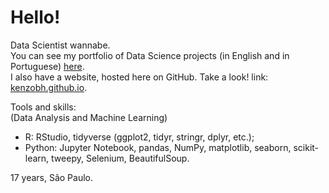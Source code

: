 # Hello!

Data Scientist wannabe.   
You can see my portfolio of Data Science projects (in English and in Portuguese) [here](https://github.com/KenzoBH/Data-Science).   
I also have a website, hosted here on GitHub. Take a look! link: [kenzobh.github.io](https://kenzobh.github.io/).

Tools and skills:   
(Data Analysis and Machine Learning)
- R: RStudio, tidyverse (ggplot2, tidyr, stringr, dplyr, etc.);
- Python: Jupyter Notebook, pandas, NumPy, matplotlib, seaborn, scikit-learn, tweepy, Selenium, BeautifulSoup.

17 years, São Paulo.

